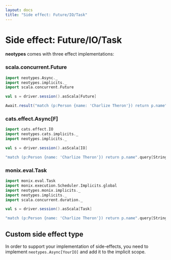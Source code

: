 ```yaml
---
layout: docs
title: "Side effect: Future/IO/Task"
---
```


# Side effect: Future/IO/Task

**neotypes** comes with three effect implementations:

### scala.concurrent.Future

```scala
import neotypes.Async._
import neotypes.implicits._
import scala.concurrent.Future

val s = driver.session().asScala[Future]

Await.result("match (p:Person {name: 'Charlize Theron'}) return p.name".query[String].single(s), 1 second)
```

### cats.effect.Async[F]

```scala
import cats.effect.IO
import neotypes.cats.implicits._
import neotypes.implicits._

val s = driver.session().asScala[IO]

"match (p:Person {name: 'Charlize Theron'}) return p.name".query[String].single(s).unsafeRunSync()
```

### monix.eval.Task

```scala
import monix.eval.Task
import monix.execution.Scheduler.Implicits.global
import neotypes.monix.implicits._
import neotypes.implicits._
import scala.concurrent.duration._

val s = driver.session().asScala[Task]

"match (p:Person {name: 'Charlize Theron'}) return p.name".query[String].single(s).runSyncUnsafe(5 seconds)
```

## Custom side effect type
In order to support your implementation of side-effects,
you need to implement `neotypes.Async[YourIO]` and add it to the implicit scope.
